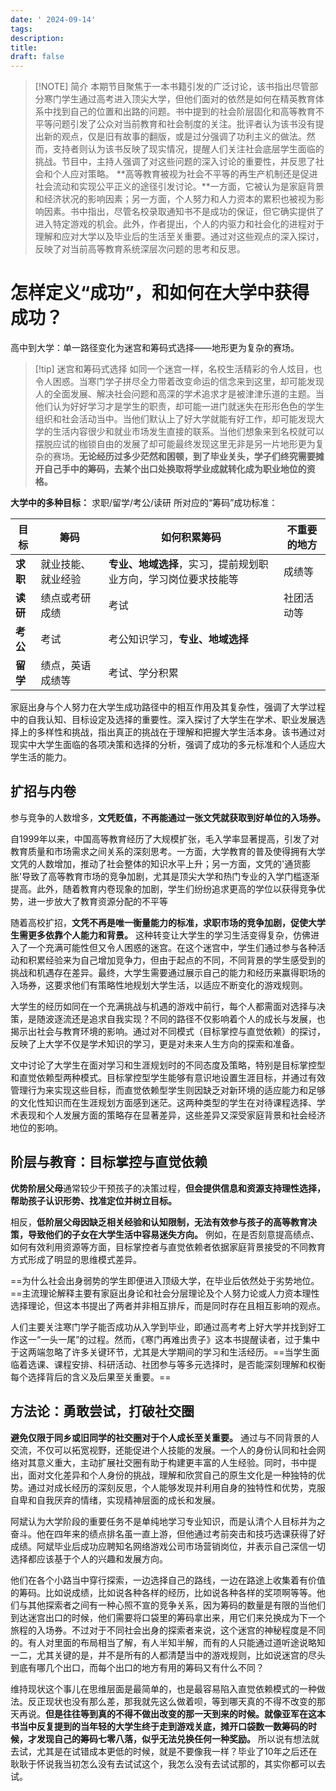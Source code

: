```yaml
---
date: ' 2024-09-14'
tags: 
description: 
title: 
draft: false
---
```

> [!NOTE] 简介
> 本期节目聚焦于一本书籍引发的广泛讨论，该书指出尽管部分寒门学生通过高考进入顶尖大学，但他们面对的依然是如何在精英教育体系中找到自己的位置和出路的问题。书中提到的社会阶层固化和高等教育不平等问题引发了公众对当前教育和社会制度的关注。批评者认为该书没有提出新的观点，仅是旧有故事的翻版，或是过分强调了功利主义的做法。然而，支持者则认为该书反映了现实情况，提醒人们关注社会底层学生面临的挑战。节目中，主持人强调了对这些问题的深入讨论的重要性，并反思了社会和个人应对策略。
>  **高等教育被视为社会不平等的再生产机制还是促进社会流动和实现公平正义的途径引发讨论。**一方面，它被认为是家庭背景和经济状况的影响因素；另一方面，个人努力和人力资本的累积也被视为影响因素。书中指出，尽管名校录取通知书不是成功的保证，但它确实提供了进入特定游戏的机会。此外，作者提出，个人的内驱力和社会化的进程对于理解和应对大学以及毕业后的生活至关重要。通过对这些观点的深入探讨，反映了对当前高等教育系统深层次问题的思考和反思。

# 怎样定义“成功”，和如何在大学中获得成功？

高中到大学：单一路径变化为迷宫和筹码式选择——地形更为复杂的赛场。


> [!tip] 迷宫和筹码式选择
> 如同一个迷宫一样，名校生活精彩的令人炫目，也令人困惑。当寒门学子拼尽全力带着改变命运的信念来到这里，却可能发现人的全面发展、解决社会问题和高深的学术追求才是被津津乐道的主题。当他们认为好好学习才是学生的职责，却可能一进门就迷失在形形色色的学生组织和社会活动当中。当他们默认上了好大学就能有好工作，却可能发现大学的生活内容很少和就业市场发生直接的联系。当他们想象来到名校就可以摆脱应试的枷锁自由的发展了却可能最终发现这里无非是另一片地形更为复杂的赛场。**无论经历过多少茫然和困顿，到了毕业关头，学子们终究需要摊开自己手中的筹码，去某个出口处换取将学业成就转化成为职业地位的资格。**


**大学中的多种目标：** 求职/留学/考公/读研
所对应的“筹码”成功标准：

| 目标  | 筹码        | 如何积累筹码                            | 不重要的地方 |
| --- | --------- | --------------------------------- | ------ |
| **求职**  | 就业技能、就业经验 | **专业、地域选择**，实习，提前规划职业方向，学习岗位要求技能等 | 成绩等    |
| **读研**  | 绩点或考研成绩   | 考试                                | 社团活动等  |
| **考公**  | 考试        | 考公知识学习，**专业、地域选择**                |        |
| **留学**  | 绩点，英语成绩等  | 考试、学分积累                           |        |

家庭出身与个人努力在大学生成功路径中的相互作用及其复杂性，强调了大学过程中的自我认知、目标设定及选择的重要性。深入探讨了大学生在学术、职业发展选择上的多样性和挑战，指出真正的挑战在于理解和把握大学生活本身。该书通过对现实中大学生面临的各项决策和选择的分析，强调了成功的多元标准和个人适应大学生活的能力。

## 扩招与内卷

参与竞争的人数增多，**文凭贬值，不再能通过一张文凭就获取到好单位的入场券。**

自1999年以来，中国高等教育经历了大规模扩张，毛入学率显著提高，引发了对教育质量和市场需求之间关系的深刻思考。一方面，大学教育的普及使得拥有大学文凭的人数增加，推动了社会整体的知识水平上升；另一方面，文凭的'通货膨胀'导致了高等教育市场的竞争加剧，尤其是顶尖大学和热门专业的入学门槛逐渐提高。此外，随着教育内卷现象的加剧，学生们纷纷追求更高的学位以获得竞争优势，进一步放大了教育资源分配的不平等

 随着高校扩招，**文凭不再是唯一衡量能力的标准，求职市场的竞争加剧，促使大学生需更多依靠个人能力和背景。** 这种转变让大学生的学习生活变得复杂，仿佛进入了一个充满可能性但又令人困惑的迷宫。在这个迷宫中，学生们通过参与各种活动和积累经验来为自己增加竞争力，但由于起点的不同，不同背景的学生感受到的挑战和机遇存在差异。最终，大学生需要通过展示自己的能力和经历来赢得职场的入场券，这要求他们有策略性地规划大学生活，以适应不断变化的游戏规则。

大学生的经历如同在一个充满挑战与机遇的游戏中前行，每个人都需面对选择与决策，是随波逐流还是追求自我实现？不同的路径不仅影响着个人的成长与发展，也揭示出社会与教育环境的影响。通过对不同模式（目标掌控与直觉依赖）的探讨，反映了上大学不仅是学术知识的学习，更是对未来人生方向的探索和准备。

 文中讨论了大学生在面对学习和生涯规划时的不同态度及策略，特别是目标掌控型和直觉依赖型两种模式。目标掌控型学生能够有意识地设置生涯目标，并通过有效管理行为来实现这些目标，而直觉依赖型学生则因缺乏对新环境的适应能力和足够的文化性知识而在生涯规划方面感到迷茫。这两种类型的学生在对待课程选择、学术表现和个人发展方面的策略存在显著差异，这些差异又深受家庭背景和社会经济地位的影响。

## 阶层与教育：目标掌控与直觉依赖


 **优势阶层父母**通常较少干预孩子的决策过程，**但会提供信息和资源支持理性选择，帮助孩子认识形势、找准定位并树立目标。** 
 
 相反，**低阶层父母因缺乏相关经验和认知限制，无法有效参与孩子的高等教育决策，导致他们的子女在大学生活中容易迷失方向。** 例如，在是否刻意提高绩点、如何有效利用资源等方面，目标掌控者与直觉依赖者依据家庭背景接受的不同教育方式形成了明显的思维模式差异。


==为什么社会出身弱势的学生即便进入顶级大学，在毕业后依然处于劣势地位。==主流理论解释主要有家庭出身论和社会分层理论及个人努力论或人力资本理性选择理论，但这本书提出了两者并非相互排斥，而是同时存在且相互影响的观点。

人们主要关注寒门学子能否成功从入学到毕业，即通过高考考上好大学并找到好工作这一“一头一尾”的过程。然而，《寒门再难出贵子》这本书提醒读者，过于集中于这两端忽略了许多关键环节，尤其是大学期间的学习和生活经历。==当学生面临着选课、课程安排、科研活动、社团参与等多元选择时，是否能深刻理解和权衡每个选择背后的含义及后果至关重要。==
## 方法论：勇敢尝试，打破社交圈

**避免仅限于同乡或旧同学的社交圈对于个人成长至关重要。** 通过与不同背景的人交流，不仅可以拓宽视野，还能促进个人技能的发展。一个人的身份认同和社会网络对其意义重大，主动扩展社交圈有助于构建更丰富的人生经验。同时，书中提出，面对文化差异和个人身份的挑战，理解和欣赏自己的原生文化是一种独特的优势。通过对成长经历的深刻反思，个人能够发现并利用自身的独特性和优势，克服自卑和自我厌弃的情绪，实现精神层面的成长和发展。

阿斌认为大学阶段的重要任务不是单纯地学习专业知识，而是认清个人目标并为之奋斗。他在四年来的绩点排名虽一直上游，但他通过考前突击和技巧选课获得了好成绩。阿斌毕业后成功应聘知名网络游戏公司市场营销岗位，并表示自己深信一切选择都应该基于个人的兴趣和发展方向。

  
他们在各个小路当中穿行探索，一边选择自己的路线，一边在路途上收集着有价值的筹码。比如说成绩，比如说各种各样的经历，比如说各种各样的奖项啊等等。他们与其他探索者之间有一种心照不宣的竞争关系，因为筹码的数量是有限的当他们到达迷宫出口的时候，他们需要将口袋里的筹码拿出来，用它们来兑换成为下一个旅程的入场券。不过对于不同社会出身的探索者来说，这个迷宫的神秘程度是不同的。有人对里面的布局相当了解，有人半知半解，而有的人只能通过道听途说略知一二，尤其关键的是，并不是所有的人都清楚当中的游戏规则，比如说迷宫的尽头到底有哪几个出口，而每个出口的地方有用的筹码又有什么不同？

维持现状这个事儿在思维层面是最简单的，也是最容易陷入直觉依赖模式的一种做法。反正现状也没有那么差，那我就先这么做着呗，等到哪天真的不得不改变的那天再说。**但是往往等到真的不得不做出改变的那一天到来的时候。就像亚军在这本书当中反复提到的当年轻的大学生终于走到游戏关底，摊开口袋数一数筹码的时候，才发现自己的筹码七零八落，似乎无法兑换任何一种奖励。** 所以说有想法就去试，尤其是在试错成本更低的时候，就是不要像我一样？毕业了10年之后还在耿耿于怀说我当初怎么没有去试试这个，我怎么没有去试试那的，其实你都可以去试。
